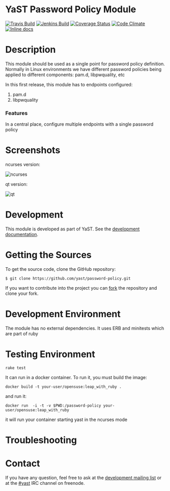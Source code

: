 
YaST Password Policy Module
=======================

<!-- Adapt the used badges, keep the order unchanged so it is unified for all repositories.
  To use the badges replace "foo" by the real repository name.  -->
[![Travis Build](https://travis-ci.org/vpereira/yast-password-policy.svg?branch=master)](https://travis-ci.org/vpereira/yast-password-policy)
[![Jenkins Build](http://img.shields.io/jenkins/s/https/ci.opensuse.org/yast-password-policy-master.svg)](https://ci.opensuse.org/view/Yast/job/yast-password-policy-master/)
[![Coverage Status](https://img.shields.io/coveralls/vpereira/yast-password-policy.svg)](https://coveralls.io/r/vpereira/yast-password-policy?branch=master)
[![Code Climate](https://codeclimate.com/github/vpereira/yast-password-policy/badges/gpa.svg)](https://codeclimate.com/github/vpereira/yast-password-policy)
[![Inline docs](http://inch-ci.org/github/yast/yast-foobar.svg?branch=master)](http://inch-ci.org/github/yast/yast-foobar)



Description
============

This module should be used as a single point for password policy definition.
Normally in Linux environments we have different password policies being applied
to different components: pam.d, libpwquality, etc

In this first release, this module has to endpoints configured:

1. pam.d
2. libpwquality

### Features ###

In a central place, configure multiple endpoints with a single password policy


Screenshots
============

ncurses version:

![ncurses](https://cloud.githubusercontent.com/assets/37418/18080656/b6977676-6e96-11e6-987b-beb3d838731f.png)

qt version:

![qt](https://cloud.githubusercontent.com/assets/37418/18080664/bdb30a6a-6e96-11e6-92e6-31f64947a00d.png)



Development
===========

This module is developed as part of YaST. See the
[development documentation](http://yastgithubio.readthedocs.org/en/latest/development/).


Getting the Sources
===================

To get the source code, clone the GitHub repository:

    $ git clone https://github.com/yast/password-policy.git

If you want to contribute into the project you can
[fork](https://help.github.com/articles/fork-a-repo/) the repository and clone your fork.


Development Environment
=======================

The module has no external dependencies. It uses ERB and minitests which are part of ruby

Testing Environment
===================

````rake test````

It can run in a docker container. To run it, you must build the image:

````docker build -t your-user/opensuse:leap_with_ruby .````

and run it:

````docker run  -i -t -v $PWD:/password-policy your-user/opensuse:leap_with_ruby````

it will run your container starting yast in the ncurses mode

Troubleshooting
===============


Contact
=======

If you have any question, feel free to ask at the [development mailing
list](http://lists.opensuse.org/yast-devel/) or at the
[#yast](https://webchat.freenode.net/?channels=%23yast) IRC channel on freenode.
